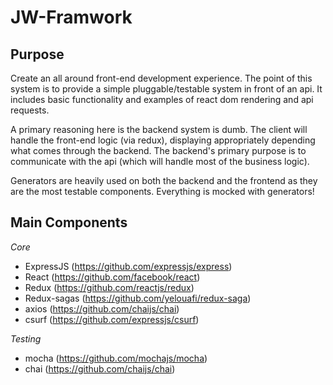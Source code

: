 JW-Framwork
===========

Purpose
-------

Create an all around front-end development experience. The point of this system
is to provide a simple pluggable/testable system in front of an api. It includes
basic functionality and examples of react dom rendering and api requests.

A primary reasoning here is the backend system is dumb. The client will
handle the front-end logic (via redux), displaying appropriately depending what
comes through the backend. The backend's primary purpose is to communicate
with the api (which will handle most of the business logic).

Generators are heavily used on both the backend and the frontend as they are the
most testable components. Everything is mocked with generators!

Main Components
---------------

*Core*

- ExpressJS (https://github.com/expressjs/express)
- React (https://github.com/facebook/react)
- Redux (https://github.com/reactjs/redux)
- Redux-sagas (https://github.com/yelouafi/redux-saga)
- axios (https://github.com/chaijs/chai)
- csurf (https://github.com/expressjs/csurf)

*Testing*

- mocha (https://github.com/mochajs/mocha)
- chai (https://github.com/chaijs/chai)
